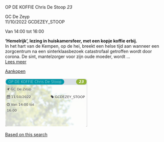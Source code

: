 OP DE KOFFIE Chris De Stoop *23*

GC De Zeyp  
11/10/2022 GCDEZEY\_STOOP  

Van 14:00 tot 16:00

  

  

**‘Hemelrijk’, lezing in huiskamersfeer, met een kopje koffie erbij.**  
In het hart van de Kempen, op de hei, breekt een helse tijd aan wanneer een zorgcentrum na een sinterklaasbezoek catastrofaal getroffen wordt door corona. De sint, mantelzorger voor zijn oude moeder, wordt ...  
[Lees meer](https://tickets.vgc.be/activity/subscribe/GCDEZEY_STOOP)

[Aankopen](https://tickets.vgc.be/ticketingActivity/subscribe/GCDEZEY_STOOP)

![](80221.png)

[Based on this search](https://tickets.vgc.be/activity/index?&vrijeplaatsen=1&Age%5B%5D=4%2C6&entity=276)